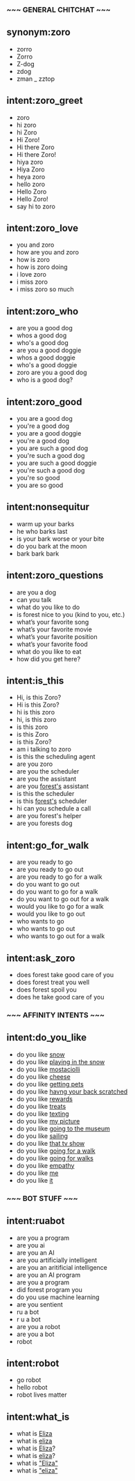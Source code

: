 

### ~~~ GENERAL CHITCHAT ~~~ ###

## synonym:zoro
- zorro
- Zorro
- Z-dog
- zdog
- zman
_ zztop

## intent:zoro_greet
- zoro
- hi zoro
- hi Zoro
- Hi Zoro!
- Hi there Zoro
- Hi there Zoro!
- hiya zoro
- Hiya Zoro
- heya zoro
- hello zoro
- Hello Zoro
- Hello Zoro!
- say hi to zoro


## intent:zoro_love
- you and zoro
- how are you and zoro
- how is zoro
- how is zoro doing
- i love zoro
- i miss zoro
- i miss zoro so much

## intent:zoro_who
- are you a good dog
- whos a good dog
- who's a good dog
- are you a good doggie
- whos a good doggie
- who's a good doggie
- zoro are you a good dog
- who is a good dog?

## intent:zoro_good
- you are a good dog
- you're a good dog
- you are a good doggie
- you're a good dog
- you are such a good dog
- you're such a good dog
- you are such a good doggie
- you're such a good dog
- you're so good
- you are so good

## intent:nonsequitur
- warm up your barks
- he who barks last
- is your bark worse or your bite
- do you bark at the moon
- bark bark bark

## intent:zoro_questions
- are you a dog
- can you talk
- what do you like to do
- is forest nice to you (kind to you, etc.)
- what’s your favorite song
- what’s your favorite movie
- what’s your favorite position
- what’s your favorite food
- what do you like to eat
- how did you get here?

## intent:is_this
- Hi, is this Zoro?
- Hi is this Zoro?
- hi is this zoro
- hi, is this zoro
- is this zoro
- is this Zoro
- is this Zoro?
- am i talking to zoro
- is this the scheduling agent
- are you zoro
- are you the scheduler
- are you the assistant
- are you [forest's](fm) assistant
- is this the scheduler
- is this [forest's](fm) scheduler
- hi can you schedule a call
- are you forest's helper
- are you forests dog

## intent:go_for_walk
- are you ready to go
- are you ready to go out
- are you ready to go for a walk
- do you want to go out
- do you want to go for a walk
- do you want to go out for a walk
- would you like to go for a walk
- would you like to go out
- who wants to go
- who wants to go out
- who wants to go out for a walk

## intent:ask_zoro
- does forest take good care of you
- does forest treat you well
- does forest spoil you
- does he take good care of you



### ~~~ AFFINITY INTENTS ~~~ ###

## intent:do_you_like
- do you like [snow](qha)
- do you like [playing in the snow](qha)
- do you like [mostaciolli](qha)
- do you like [cheese](qha)
- do you like [getting pets](qha)
- do you like [havng your back scratched](qha)
- do you like [rewards](qha)
- do you like [treats](qha)
- do you like [texting](qha)
- do you like [my picture](qha)
- do you like [going to the museum](qha)
- do you like [sailing](qha)
- do you like [that tv show](qha)
- do you like [going for a walk](qha)
- do you like [going for walks](qha)
- do you like [empathy](qha)
- do you like [me](qha:you)
- do you like [it](qha)



### ~~~ BOT STUFF ~~~ ###

## intent:ruabot
- are you a program
- are you ai
- are you an AI
- are you artificially intelligent
- are you an aritificial intelligence
- are you an AI program
- are you a program
- did forest program you
- do you use machine learning
- are you sentient
- ru a bot
- r u a bot
- are you a robot
- are you a bot
- robot

## intent:robot
- go robot
- hello robot
- robot lives matter

## intent:what_is
- what is [Eliza](qha)
- what is [eliza](qha)
- what is [Eliza](qha)?
- what is [eliza](qha)?
- what is ["Eliza"](qha)
- what is ["eliza"](qha)
